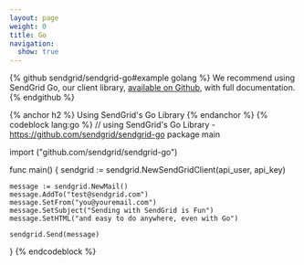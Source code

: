 ```yaml
---
layout: page
weight: 0
title: Go
navigation:
  show: true
---
```


{% github sendgrid/sendgrid-go#example golang %}
We recommend using SendGrid Go, our client library, <a href="https://github.com/sendgrid/sendgrid-go">available on Github</a>, with full documentation.
{% endgithub %}

{% anchor h2 %} Using SendGrid's Go Library {% endanchor %}
{% codeblock lang:go %}
// using SendGrid's Go Library - https://github.com/sendgrid/sendgrid-go
package main
 
import ("github.com/sendgrid/sendgrid-go")
 
func main() {
    sendgrid := sendgrid.NewSendGridClient(api_user, api_key)
 
    message := sendgrid.NewMail()
    message.AddTo("test@sendgrid.com")
    message.SetFrom("you@youremail.com")
    message.SetSubject("Sending with SendGrid is Fun")
    message.SetHTML("and easy to do anywhere, even with Go")
 
    sendgrid.Send(message)
}
{% endcodeblock %}
